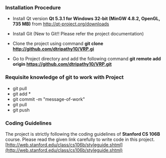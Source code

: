 
### Installation Procedure

* Install Qt version **Qt 5.3.1 for Windows 32-bit (MinGW 4.8.2, OpenGL, 735 MB)** from [http://qt-project.org/downloads
](http://qt-project.org/downloads)

* Install Git (New to Git!! Please refer the project documentation)

* Clone the project using command **git clone http://github.com/dtripathy10/VRP.gi**

* Go to Project directory and add the following command **git remote add origin https://github.com/dtripathy10/VRP.git**

### Requisite knowledge of git to work with Project

* git pull
* git add *
* git commit -m "message-of-work"
* git pull
* git push

### Coding Guidelines

The project is strictly following the coding guidelines of **Stanford CS 106B** course. Please read the given link carefully to write code in this project.
[http://web.stanford.edu/class/cs106b/styleguide.shtml](http://web.stanford.edu/class/cs106b/styleguide.shtml)
